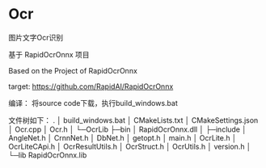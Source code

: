 # Ocr
图片文字Ocr识别


基于 RapidOcrOnnx 项目

Based on the Project of RapidOcrOnnx


target: https://github.com/RapidAI/RapidOcrOnnx


编译：
将source code下载，执行build_windows.bat

文件树如下：
.
│  build_windows.bat
│  CMakeLists.txt
│  CMakeSettings.json
│  Ocr.cpp
│  Ocr.h
│
└─OcrLib
    ├─bin
    │      RapidOcrOnnx.dll
    │
    ├─include
    │      AngleNet.h
    │      CrnnNet.h
    │      DbNet.h
    │      getopt.h
    │      main.h
    │      OcrLite.h
    │      OcrLiteCApi.h
    │      OcrResultUtils.h
    │      OcrStruct.h
    │      OcrUtils.h
    │      version.h
    │
    └─lib
            RapidOcrOnnx.lib
